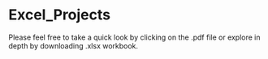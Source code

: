 # Excel_Projects
Please feel free to take a quick look by clicking on the .pdf file or explore in depth by downloading .xlsx workbook.
